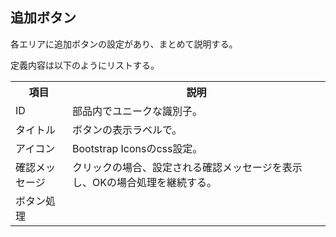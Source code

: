 ## 追加ボタン

各エリアに追加ボタンの設定があり、まとめて説明する。

定義内容は以下のようにリストする。
<table>
<tr><th>項目</th><th>説明</th></tr>
<tr><td>ID</td><td>部品内でユニークな識別子。</td></tr>
<tr><td>タイトル</td><td>ボタンの表示ラベルで。</td></tr>
<tr><td>アイコン</td><td>Bootstrap Iconsのcss設定。</td></tr>
<tr><td>確認メッセージ</td><td>クリックの場合、設定される確認メッセージを表示し、OKの場合処理を継続する。</td></tr>
<tr><td>ボタン処理</td><td></td></tr>
</table>

